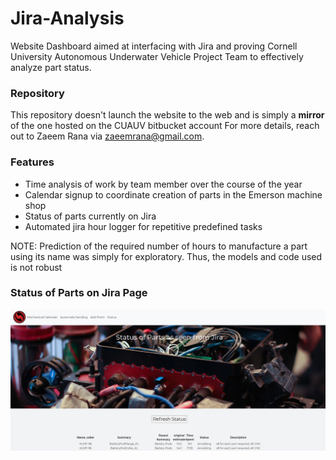 # Jira-Analysis

Website Dashboard aimed at interfacing with Jira and proving Cornell University Autonomous Underwater Vehicle Project Team
to effectively analyze part status.

### Repository
This repository doesn't launch the website to the web and is simply a **mirror** of the one hosted on the CUAUV bitbucket account
For more details, reach out to Zaeem Rana via zaeemrana@gmail.com.

### Features
* Time analysis of work by team member over the course of the year
* Calendar signup to coordinate creation of parts in the Emerson machine shop
* Status of parts currently on Jira
* Automated jira hour logger for repetitive predefined tasks

NOTE: Prediction of the required number of hours to manufacture a part using its name was simply for exploratory. Thus, the models and code used is not robust

### Status of Parts on Jira Page
![Alt text](./README_images/status_page.JPG?raw=true "Title")
